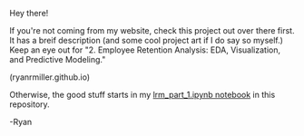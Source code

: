 Hey there!

If you're not coming from my website, check this project out over there first. It has a breif description (and some cool project art if I do say so myself.) Keep an eye out for "2. Employee Retention Analysis: EDA, Visualization, and Predictive Modeling."

(ryanrmiller.github.io)

Otherwise, the good stuff starts in my [lrm_part_1.ipynb notebook](https://github.com/ryanrmiller/Employee_Retention_Analysis/blob/main/lrm_part_1.ipynb) in this repository. 

-Ryan
